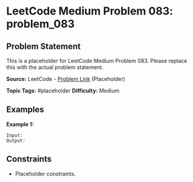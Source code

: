 # LeetCode Medium Problem 083: problem_083

## Problem Statement

This is a placeholder for LeetCode Medium Problem 083.
Please replace this with the actual problem statement.

**Source:** LeetCode - [Problem Link](https://leetcode.com/problems/problem-083/) (Placeholder)

**Topic Tags:** #placeholder
**Difficulty:** Medium

## Examples

**Example 1:**

```
Input:
Output:
```

## Constraints

- Placeholder constraints.
